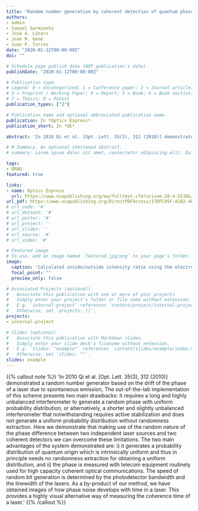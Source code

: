 ```yaml
---
title: "Random number generation by coherent detection of quantum phase noise"
authors:
- admin
- Samael Sarmiento
- José A. Lázaro
- Joan M. Gené
- Juan P. Torres
date: "2020-01-12T00:00:00Z"
doi: ""

# Schedule page publish date (NOT publication's date).
publishDate: "2020-01-12T00:00:00Z"

# Publication type.
# Legend: 0 = Uncategorized; 1 = Conference paper; 2 = Journal article;
# 3 = Preprint / Working Paper; 4 = Report; 5 = Book; 6 = Book section;
# 7 = Thesis; 8 = Patent
publication_types: ["2"]

# Publication name and optional abbreviated publication name.
publication: In *Optics Express*
publication_short: In *OE*

abstract: 'In 2010 Qi et al. [Opt. Lett. 35(3), 312 (2010)] demonstrated a random number generator based on the drift of the phase of a laser due to spontaneous emission, The out-of-the-lab implementation of this scheme presents two main drawbacks: it requires a long and highly unbalanced interferometer to generate a random phase with uniform probability distribution, or alternatively, a shorter and slightly unbalanced interferometer that notwithstanding requires active stabilization and does not generate a uniform probability distribution without randomness extraction. Here we demonstrate that making use of the random nature of the phase difference between two independent laser sources and two coherent detectors we can overcome these limitations. The two main advantages of the system demonstrated are: i) it generates a probability distribution of quantum origin which is intrinsically uniform and thus in principle needs no randomness extraction for obtaining a uniform distribution, and ii) the phase is measured with telecom equipment routinely used for high capacity coherent optical communications. The speed of random bit generation is determined by the photodetector bandwidth and the linewidth of the lasers. As a by-product of our method, we have obtained images of how phase noise develops with time in a laser. This provides a highly visual alternative way of measuring the coherence time of a laser.'

# # Summary. An optional shortened abstract.
# summary: Lorem ipsum dolor sit amet, consectetur adipiscing elit. Duis posuere tellus ac convallis placerat. Proin tincidunt magna sed ex sollicitudin condimentum.

tags:
- QRNG
featured: true

links:
- name: Optics Express
  url: https://www.osapublishing.org/oe/fulltext.cfm?uri=oe-28-4-5538&id=427471
url_pdf: https://www.osapublishing.org/DirectPDFAccess/17DFC95F-A1B2-4E86-89F2C459D46F565E_427471/oe-28-4-5538.pdf?da=1&id=427471&seq=0&mobile=no
# url_code: '#'
# url_dataset: '#'
# url_poster: '#'
# url_project: ''
# url_slides: ''
# url_source: '#'
# url_video: '#'

# Featured image
# To use, add an image named `featured.jpg/png` to your page's folder. 
image:
  caption: 'Calculated inside/outside intensity ratio using the electromagnetic propagation of the mode.'
  focal_point: ""
  preview_only: false

# Associated Projects (optional).
#   Associate this publication with one or more of your projects.
#   Simply enter your project's folder or file name without extension.
#   E.g. `internal-project` references `content/project/internal-project/index.md`.
#   Otherwise, set `projects: []`.
projects:
- internal-project

# Slides (optional).
#   Associate this publication with Markdown slides.
#   Simply enter your slide deck's filename without extension.
#   E.g. `slides: "example"` references `content/slides/example/index.md`.
#   Otherwise, set `slides: ""`.
slides: example
---
```


{{% callout note %}}
'In 2010 Qi et al. [Opt. Lett. 35(3), 312 (2010)] demonstrated a random number generator based on the drift of the phase of a laser due to spontaneous emission, The out-of-the-lab implementation of this scheme presents two main drawbacks: it requires a long and highly unbalanced interferometer to generate a random phase with uniform probability distribution, or alternatively, a shorter and slightly unbalanced interferometer that notwithstanding requires active stabilization and does not generate a uniform probability distribution without randomness extraction. Here we demonstrate that making use of the random nature of the phase difference between two independent laser sources and two coherent detectors we can overcome these limitations. The two main advantages of the system demonstrated are: i) it generates a probability distribution of quantum origin which is intrinsically uniform and thus in principle needs no randomness extraction for obtaining a uniform distribution, and ii) the phase is measured with telecom equipment routinely used for high capacity coherent optical communications. The speed of random bit generation is determined by the photodetector bandwidth and the linewidth of the lasers. As a by-product of our method, we have obtained images of how phase noise develops with time in a laser. This provides a highly visual alternative way of measuring the coherence time of a laser.'
{{% /callout %}}


